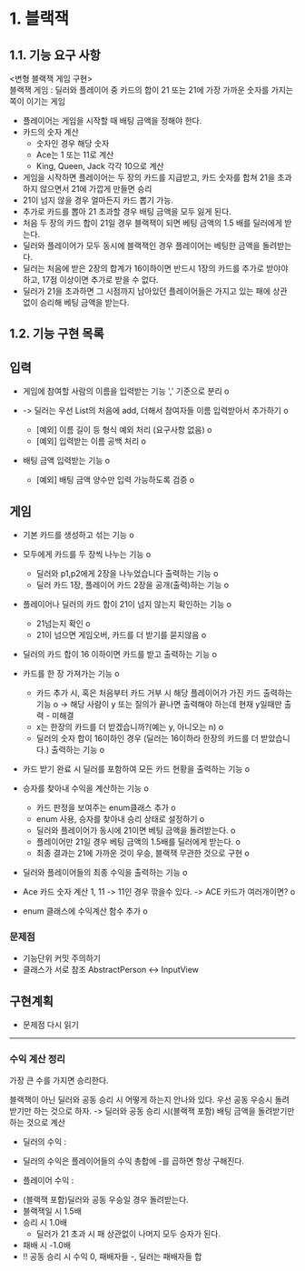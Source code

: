 # 1. 블랙잭
## 1.1. 기능 요구 사항
<변형 블랙잭 게임 구현>  
블랙잭 게임 : 딜러와 플레이어 중 카드의 합이 21 또는 21에 가장 가까운 숫자를 가지는 쪽이 이기는 게임  
- 플레이어는 게임을 시작할 때 배팅 금액을 정해야 한다.
- 카드의 숫자 계산
  - 숫자인 경우 해당 숫자
  - Ace는 1 또는 11로 계산
  - King, Queen, Jack 각각 10으로 계산
- 게임을 시작하면 플레이어는 두 장의 카드를 지급받고, 카드 숫자를 합쳐 21을 초과하지 않으면서 21에 가깝게 만들면 승리
- 21이 넘지 않을 경우 얼마든지 카드 뽑기 가능.
- 추가로 카드를 뽑아 21 초과할 경우 배팅 금액을 모두 잃게 된다.
- 처음 두 장의 카드 합이 21일 경우 블랙잭이 되면 베팅 금액의 1.5 배를 딜러에게 받는다.
- 딜러와 플레이어가 모두 동시에 블랙잭인 경우 플레이어는 베팅한 금액을 돌려받는다.
- 딜러는 처음에 받은 2장의 합계가 16이하이면 반드시 1장의 카드를 추가로 받야야 하고, 17점 이상이면 추가로 받을 수 없다.
- 딜러가 21을 초과하면 그 시점까지 남아있던 플레이어들은 가지고 있는 패에 상관 없이 승리해 베팅 금액을 받는다.

## 1.2. 기능 구현 목록
## 입력
- 게임에 참여할 사람의 이름을 입력받는 기능 ',' 기준으로 분리 o 

- -> 딜러는 우선 List의 처음에 add, 더해서 참여자들 이름 입력받아서 추가하기 o 
  - [예외] 이름 길이 등 형식 예외 처리 (요구사항 없음) o
  - [예외] 입력받는 이름 공백 처리 o

- 배팅 금액 입력받는 기능 o
  - [예외] 배팅 금액 양수만 입력 가능하도록 검증 o
## 게임
- 기본 카드를 생성하고 섞는 기능 o

- 모두에게 카드를 두 장씩 나누는 기능 o
  - 딜러와 p1,p2에게 2장을 나누었습니다 출력하는 기능 o
  - 딜러 카드 1장, 플레이어 카드 2장을 공개(출력)하는 기능 o

- 플레이어나 딜러의 카드 합이 21이 넘지 않는지 확인하는 기능 o
  - 21넘는지 확인 o
  - 21이 넘으면 게임오버, 카드를 더 받기를 묻지않음 o

- 딜러의 카드 합이 16 이하이면 카드를 받고 출력하는 기능 o
- 카드를 한 장 가져가는 기능 o
  - 카드 추가 시, 혹은 처음부터 카드 거부 시 해당 플레이어가 가진 카드 출력하는 기능 o -> 해당 사람이 y 또는 질의가 끝나면 출력해야 하는데
  현재 y일때만 출력 - 미해결
  - x는 한장의 카드를 더 받겠습니까?(예는 y, 아니오는 n) o
  - 딜러의 숫자 합이 16이하인 경우 (딜러는 16이하라 한장의 카드를 더 받았습니다.) 출력하는 기능 o

- 카드 받기 완료 시 딜러를 포함하여 모든 카드 현황을 출력하는 기능 o

- 승자를 찾아내 수익을 계산하는 기능 o
  - 카드 판정을 보여주는 enum클래스 추가 o
  - enum 사용, 승자를 찾아내 승리 상태로 설정하기 o
  - 딜러와 플레이어가 동시에 21이면 베팅 금액을 돌려받는다. o
  - 플레이어만 21일 경우 베팅 금액의 1.5배를 딜러에게 받는다. o 
  - 최종 결과는 21에 가까운 것이 우승, 블랙잭 무관한 것으로 구현 o
- 딜러와 플레이어들의 최종 수익을 출력하는 기능 o

- Ace 카드 숫자 계산 1, 11 -> 11인 경우 깎을수 있다. -> ACE 카드가 여러개이면? o
- enum 클래스에 수익계산 함수 추가 o
### 문제점
- 기능단위 커밋 주의하기
- 클래스가 서로 참조 AbstractPerson <-> InputView
## 구현계획
- 문제점 다시 읽기
---
### 수익 계산 정리
가장 큰 수를 가지면 승리한다.

블랙잭이 아닌 딜러와 공동 승리 시 어떻게 하는지 안나와 있다. 우선 공동 우승시 돌려받기만 하는 것으로 하자.
-> 딜러와 공동 승리 시(블랙잭 포함) 배팅 금액을 돌려받기만 하는 것으로 계산


* 딜러의 수익 :
- 딜러의 수익은 플레이어들의 수익 총합에 -를 곱하면 항상 구해진다.  

* 플레이어 수익  :  
- (블랙잭 포함)딜러와 공동 우승일 경우 돌려받는다.
- 블랙잭일 시 1.5배
- 승리 시 1.0배
  - 딜러가 21 초과 시 패 상관없이 나머지 모두 승자가 된다.
- 패배 시 -1.0배
- !! 공동 승리 시 수익 0, 패배자들 -, 딜러는 패배자들 합